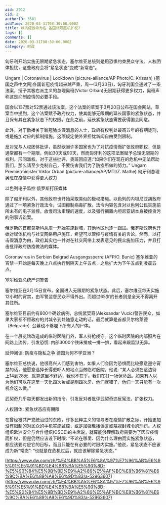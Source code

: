```yaml
---
aid: 3912
cid: 2
authorID: 3581
addTime: 2020-03-31T08:30:00.000Z
title: 以抗疫救命为名 各国领导趁机扩权?
tags: []
comments: []
date: 2020-03-31T08:30:00.000Z
category: 时政
---
```


匈牙利开始实施无限期紧急状态，塞尔维亚总统则是用恐惧约束民众守法。人权团体担忧，这些政府会将“紧急状态”变成“新常态”。

Ungarn | Coronavirus | Lockdown (picture-alliance/AP Photo/C. Krizsan) (德国之声中文网)各国新冠疫情越来越严重，周一(3月30日)，匈牙利国会通过了一条法案，授予其极右派主义的总理奥班(Victor Orban)无限期获得更多权力，奥班声称这是抑制疫情的必要手段。

国会以137票对52票通过该法案。这个法案的草案于3月20日公布在国会网站，草案当中提到，这个法案赋予政府权力，使其能够无限期的延长国家的紧急状态，并且保有其在紧急状态下的权限。在此之前，延长紧急状态需要获得国会同意。

此外，对于散播关于新冠肺炎假消息的人士，政府有权判处最高五年的有期徒刑，或是施加对应的抵制措施。这项规定使外界担忧新闻自由受到限制。

反对党与人权团体批评，虽然欧洲许多国家也为了对抗疫情而扩张政府职权，但是通常都有一个期限，例如30天或90天，然而匈牙利的这项法案赋予总理无限期的权利，形同滥权。对于这些批评，奥班回应道:“如果你们在现在的危机中无法帮助我们，那么请至少克制自己，不要伤害我们为了防疫所做的努力。” Ungarn Premierminister Viktor Orban (picture-alliance/AP/MTI/Z. Mathe) 匈牙利总理奥班在疫情中获得更大权力

以色列电子监控 俄罗斯打压媒体

除了匈牙利以外，其他政府也开始采取类似的极权措施。以色列的内坦尼亚胡政府通过了一项紧急行政法令，试图抑制病毒扩散。法令内容包含对以色列公民实施前所未有的电子监控，放慢司法审理的速度，以及强行搁置内坦尼亚胡本身被控贪污的刑事诉讼案。

俄罗斯的首都莫斯科从周一开始实施封城，其他地区也逐一跟进。俄罗斯政府也开始对媒体机构与社交网络用户施压，希望可以管控与疫情有关的言论。然而，以打击假消息为由，政府其实也一并对在社交网络上发表意见的民众施加压力，并且打击批评政府防疫做法的媒体。

Coronavirus in Serbien Belgrad Ausgangssperre (AFP/O. Bunic) 塞尔维亚的宵禁一开始是每天晚上八点执行到隔天上午五点，之后扩大为下午五点到凌晨五点。

塞尔维亚总统严词警告

塞尔维亚在3月15日宣布，全国进入无限期的紧急状态。此后，塞尔维亚每天实施12小时的宵禁，由军警监督民众不得外出。而超过65岁的长者则是全天不得离开其住所。

塞尔维亚目前约有800个确诊病例，总统武契奇(Aleksandar Vucic)警告民众，如果大家都不顾政府的封城令到处随意走动的话，最后就算是首都贝尔格莱德（Belgrade）公墓也不够埋下所有人的尸体。

在一个展览馆改造成的临时医院门外，军人持枪戍守。这个临时医院的内部照片在网路上流传，引发恐慌: 内部3000个铁床排成一排一排，看起来跟监狱无异。

延伸阅读: 防疫与隐私之争 德国为何不学亚洲？

塞尔维亚总统说，他很高兴人们感到害怕，如果人们会因为恐惧而比较愿意遵守宵禁的话，他愿意选择长得更吓人的地点当做临时医院。他说: “某人必须在这边待上14到28天...就算这里不舒适，我也不在乎。我们在打一场保命战。如果有人以为他们可以在这里一天化四次妆或是刷四次牙，他们就错了，他们一天只能有一次机会这么做。”

武契奇几乎每天都发出新的指令，引发反对者批评武契奇违反宪法、扩张权力。

人权团体: 紧急状态应有期限

在曾经被共产党统治过的东欧，许多民粹主义的领导者在疫情扩散之际，开始更加没有限制的对民众的手机实施监控，或是加强散播谣言或蔑视封城令的刑罚。人权组织欧洲安全与合作组织(OSCE)的主席说，就算能够理解政府需要为了因应疫情而扩权，但是仍然应该设下时限: “不论在哪里、因为什么理由而实施紧急状态，都应该要对应它的目标，而且只能在有必要的时限内实施。”他说，紧急状态不应该成为新“常态”: “也就是在危机过后，就应该解除紧急状态。”

[https://www.dw.com/zh/%E4%BB%A5%E6%8A%97%E7%96%AB%E6%95%91%E5%91%BD%E4%B8%BA%E5%90%8D-%E5%90%84%E5%9B%BD%E9%A2%86%E5%AF%BC%E8%B6%81%E6%9C%BA%E6%89%A9%E6%9D%83/a-52963607](https://www.dw.com/zh/%E4%BB%A5%E6%8A%97%E7%96%AB%E6%95%91%E5%91%BD%E4%B8%BA%E5%90%8D-%E5%90%84%E5%9B%BD%E9%A2%86%E5%AF%BC%E8%B6%81%E6%9C%BA%E6%89%A9%E6%9D%83/a-52963607)
